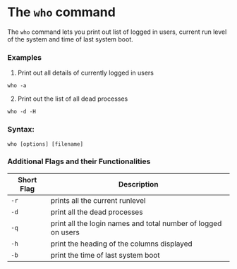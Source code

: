 # The `who` command

The `who` command lets you print out list of logged in users, current run level of the system and time of last system boot.

### Examples

1. Print out all details of currently logged in users

```
who -a  
```

2. Print out the list of all dead processes

```
who -d -H
```

### Syntax:

```
who [options] [filename] 
```

### Additional Flags and their Functionalities

|**Short Flag**    |**Description**   |
|--|--|
| `-r` |prints all the current runlevel  |
| `-d` |print all the dead processes  |
|`-q`|print all the login names and total number of logged on users |
|`-h`|print the heading of the columns displayed |
|`-b`|print the time of last system boot |

